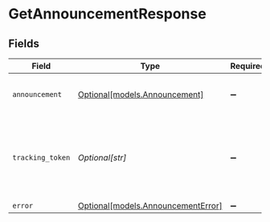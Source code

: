 # GetAnnouncementResponse


## Fields

| Field                                                                                             | Type                                                                                              | Required                                                                                          | Description                                                                                       | Example                                                                                           |
| ------------------------------------------------------------------------------------------------- | ------------------------------------------------------------------------------------------------- | ------------------------------------------------------------------------------------------------- | ------------------------------------------------------------------------------------------------- | ------------------------------------------------------------------------------------------------- |
| `announcement`                                                                                    | [Optional[models.Announcement]](../models/announcement.md)                                        | :heavy_minus_sign:                                                                                | N/A                                                                                               | {<br/>"draftId": 342<br/>}                                                                        |
| `tracking_token`                                                                                  | *Optional[str]*                                                                                   | :heavy_minus_sign:                                                                                | An opaque token that represents this particular announcement. To be used for /feedback reporting. |                                                                                                   |
| `error`                                                                                           | [Optional[models.AnnouncementError]](../models/announcementerror.md)                              | :heavy_minus_sign:                                                                                | N/A                                                                                               |                                                                                                   |